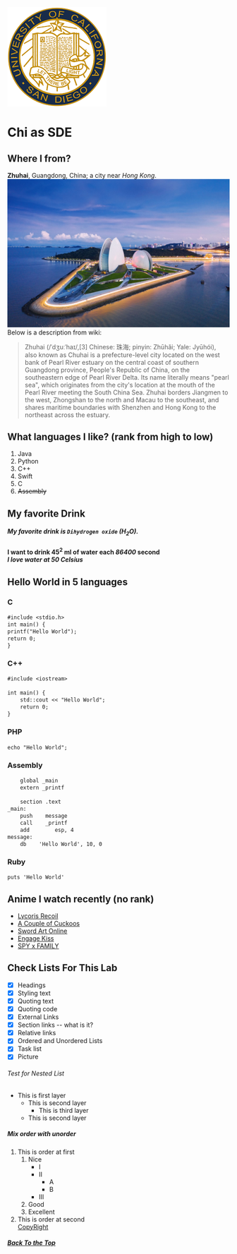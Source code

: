 ![Picture of Zhuhai](/images/ucsd.png)
# Chi as SDE

## Where I from?
**Zhuhai**, Guangdong, China; a city near *Hong Kong*.  
![Picture of Zhuhai](/images/zhuhai.jpeg)
Below is a description from wiki:  
> Zhuhai (/ˈdʒuːˈhaɪ/,[3] Chinese: 珠海; pinyin: Zhūhǎi; Yale: Jyūhói), also known as Chuhai is a prefecture-level city located on the west bank of Pearl River estuary on the central coast of southern Guangdong province, People's Republic of China, on the southeastern edge of Pearl River Delta. Its name literally means "pearl sea", which originates from the city's location at the mouth of the Pearl River meeting the South China Sea. Zhuhai borders Jiangmen to the west, Zhongshan to the north and Macau to the southeast, and shares maritime boundaries with Shenzhen and Hong Kong to the northeast across the estuary.


## What languages I like? (rank from high to low)
1. Java
2. Python
3. C++
4. Swift
5. C
6. ~~Assembly~~ 

## My favorite Drink
##### My favorite drink is `Dihydrogen oxide` (H<sub>2</sub>O).  
**I want to drink 45<sup>2</sup> ml of water each _86400_ second**  
***I love water at 50 Celsius***

## Hello World in 5 languages
### C
```
#include <stdio.h>
int main() {
printf("Hello World");
return 0;
}
```

### C++
```
#include <iostream>

int main() {
	std::cout << "Hello World";
	return 0;
}
```

### PHP
```
echo "Hello World";
```

### Assembly
```
    global _main
    extern _printf

    section .text
_main:
    push    message
    call    _printf
    add        esp, 4
message:
    db    'Hello World', 10, 0
```

### Ruby
```
puts 'Hello World'
```

## Anime I watch recently (no rank)
* [Lycoris Recoil](https://www.crunchyroll.com/lycoris-recoil)
* [A Couple of Cuckoos](https://www.crunchyroll.com/a-couple-of-cuckoos)
* [Sword Art Online](https://www.crunchyroll.com/sword-art-online)
* [Engage Kiss](https://www.crunchyroll.com/engage-kiss)
* [SPY x FAMILY](https://www.crunchyroll.com/spy-x-family)


## Check Lists For This Lab
- [x] Headings
- [x] Styling text
- [x] Quoting text
- [x] Quoting code
- [x] External Links
- [x] Section links -- what is it?
- [x] Relative links
- [x] Ordered and Unordered Lists
- [x] Task list
- [x] Picture

###### Test for Nested List
- This is first layer
  - This is second layer
    - This is third layer
  - This is second layer

##### Mix order with unorder
1. This is order at first
   1. Nice
      - I
      - II
        - A
        - B
      - III
    2. Good
    3. Excellent 
2. This is order at second  
[CopyRight](CopyRight.md)  
##### [Back To the Top](#chi-as-sde)